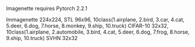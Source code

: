 Imagenette requires Pytorch 2.2.1

Immagenette 224x224, 
STL 96x96, 10class(1.airplane, 2.bird, 3.car, 4.cat, 5.deer, 6.dog, 7.horse, 8.monkey, 9.ship, 10.truck)
CIFAR-10 32x32, 10class(1.airplane, 2.automobile, 3.bird, 4.cat, 5.deer, 6.dog, 7.frog, 8.horse, 9.ship, 10.truck)
SVHN 32x32
